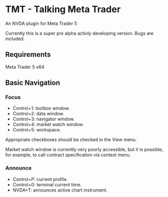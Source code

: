 # TMT - Talking Meta Trader
An NVDA plugin for Meta Trader 5

Currently this is a super pre alpha activly developing version. Bugs are included.
## Requirements
 Meta Trader 5 x64
## Basic Navigation
### Focus
* Control+1: toolbox window.
* Control+2: data window.
* Control+3: navigator window.
* Control+4: market watch window.
* Control+5: workspace.

Appropriate checkboxes should be checked in the View menu.

Market watch window is currently very poorly accessible, but it is possible, for example, to call contract specification via context menu.

### Announce
* Control+P: current profile.
* Control+0: terminal current time.
* NVDA+T: announces active chart instrument.